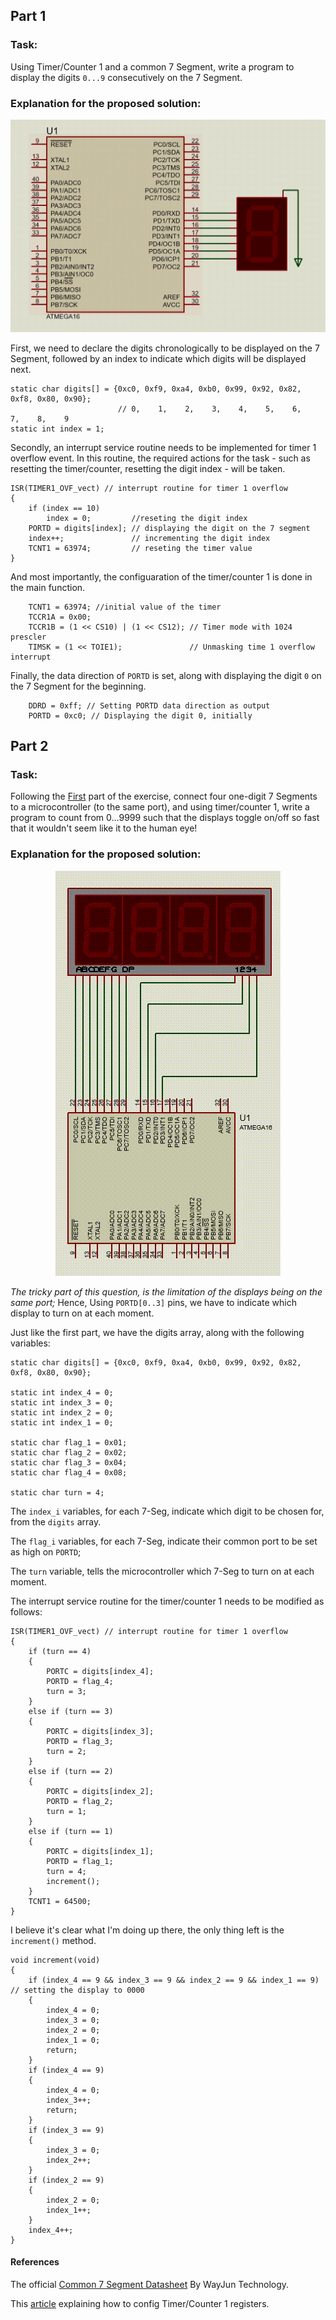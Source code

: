 ## Part 1
### Task:

Using Timer/Counter 1 and a common 7 Segment, write a program to display the digits `0...9` consecutively on the 7 Segment. 

### Explanation for the proposed solution:

![circuit](https://github.com/rezmansouri/microlab/blob/main/Exercise%203/Part1/circuit.gif)

First, we need to declare the digits chronologically to be displayed on the 7 Segment, followed by an index to indicate which digits will be displayed next.

```
static char digits[] = {0xc0, 0xf9, 0xa4, 0xb0, 0x99, 0x92, 0x82, 0xf8, 0x80, 0x90};
                        // 0,    1,    2,    3,    4,    5,    6,    7,    8,    9
static int index = 1;
```

Secondly, an interrupt service routine needs to be implemented for timer 1 overflow event. In this routine, the required actions for the task - such as resetting the timer/counter, resetting the digit index - will be taken.

```
ISR(TIMER1_OVF_vect) // interrupt routine for timer 1 overflow
{
    if (index == 10)
        index = 0;         //reseting the digit index
    PORTD = digits[index]; // displaying the digit on the 7 segment
    index++;               // incrementing the digit index
    TCNT1 = 63974;         // reseting the timer value
}
```

And most importantly, the configuaration of the timer/counter 1 is done in the main function.

```
    TCNT1 = 63974; //initial value of the timer
    TCCR1A = 0x00;
    TCCR1B = (1 << CS10) | (1 << CS12); // Timer mode with 1024 prescler
    TIMSK = (1 << TOIE1);               // Unmasking time 1 overflow interrupt
```

Finally, the data direction of `PORTD` is set, along with displaying the digit `0` on the 7 Segment for the beginning.

```
    DDRD = 0xff; // Setting PORTD data direction as output
    PORTD = 0xc0; // Displaying the digit 0, initially
```

## Part 2
### Task:

Following the [First](https://github.com/rezmansouri/microlab/tree/main/Exercise%203/Part1) part of the exercise, connect four one-digit 7 Segments to a microcontroller (to the same port), and using timer/counter 1, write a program to count from 0...9999 such that the displays toggle on/off so fast that it wouldn't seem like it to the human eye!

### Explanation for the proposed solution:

<p align="center">
  <img src="https://github.com/rezmansouri/microlab/blob/main/Exercise%203/Part2/circuit.gif"/>
</p>

_The tricky part of this question, is the limitation of the displays being on the same port;_ 
Hence, Using `PORTD[0..3]` pins, we have to indicate which display to turn on at each moment.

Just like the first part, we have the digits array, along with the following variables:

```
static char digits[] = {0xc0, 0xf9, 0xa4, 0xb0, 0x99, 0x92, 0x82, 0xf8, 0x80, 0x90};

static int index_4 = 0;
static int index_3 = 0;
static int index_2 = 0;
static int index_1 = 0;

static char flag_1 = 0x01;
static char flag_2 = 0x02;
static char flag_3 = 0x04;
static char flag_4 = 0x08;

static char turn = 4;
```

The `index_i` variables, for each 7-Seg, indicate which digit to be chosen for, from the `digits` array.

The `flag_i` variables, for each 7-Seg, indicate their common port to be set as high on `PORTD`;

The `turn` variable, tells the microcontroller which 7-Seg to turn on at each moment.

The interrupt service routine for the timer/counter 1 needs to be modified as follows:

```
ISR(TIMER1_OVF_vect) // interrupt routine for timer 1 overflow
{
    if (turn == 4)
    {
        PORTC = digits[index_4];
        PORTD = flag_4;
        turn = 3;
    }
    else if (turn == 3)
    {
        PORTC = digits[index_3];
        PORTD = flag_3;
        turn = 2;
    }
    else if (turn == 2)
    {
        PORTC = digits[index_2];
        PORTD = flag_2;
        turn = 1;
    }
    else if (turn == 1)
    {
        PORTC = digits[index_1];
        PORTD = flag_1;
        turn = 4;
        increment();
    }
    TCNT1 = 64500;
}
```

I believe it's clear what I'm doing up there, the only thing left is the `increment()` method.

```
void increment(void)
{
    if (index_4 == 9 && index_3 == 9 && index_2 == 9 && index_1 == 9) // setting the display to 0000
    {
        index_4 = 0;
        index_3 = 0;
        index_2 = 0;
        index_1 = 0;
        return;
    }
    if (index_4 == 9)
    {
        index_4 = 0;
        index_3++;
        return;
    }
    if (index_3 == 9)
    {
        index_3 = 0;
        index_2++;
    }
    if (index_2 == 9)
    {
        index_2 = 0;
        index_1++;
    }
    index_4++;
}
```

#### References

The official [Common 7 Segment Datasheet](https://e-radionica.com/productdata/LD3361BS.pdf) By WayJun Technology.

This [article](https://exploreembedded.com/wiki/AVR_Timer_Interrupts) explaining how to config Timer/Counter 1 registers.